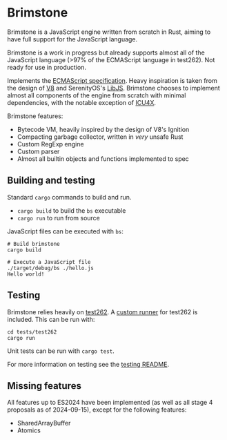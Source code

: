 # Brimstone

Brimstone is a JavaScript engine written from scratch in Rust, aiming to have full support for the JavaScript language.

Brimstone is a work in progress but already supports almost all of the JavaScript language (>97% of the ECMAScript language in test262). Not ready for use in production.

Implements the [ECMAScript specification](https://tc39.es/ecma262/). Heavy inspiration is taken from the design of [V8](https://v8.dev/) and SerenityOS's [LibJS](https://github.com/LadybirdBrowser/ladybird). Brimstone chooses to implement almost all components of the engine from scratch with minimal dependencies, with the notable exception of [ICU4X](https://github.com/unicode-org/icu4x).

Brimstone features:

- Bytecode VM, heavily inspired by the design of V8's Ignition
- Compacting garbage collector, written in *very* unsafe Rust
- Custom RegExp engine
- Custom parser
- Almost all builtin objects and functions implemented to spec

## Building and testing

Standard `cargo` commands to build and run.
- `cargo build` to build the `bs` executable
- `cargo run` to run from source

JavaScript files can be executed with `bs`:

```
# Build brimstone
cargo build

# Execute a JavaScript file
./target/debug/bs ./hello.js
Hello world!
```

## Testing

Brimstone relies heavily on [test262](https://github.com/tc39/test262). A [custom runner](./tests/test262/README.md) for test262 is included. This can be run with:

```
cd tests/test262
cargo run
```

Unit tests can be run with `cargo test`.

For more information on testing see the [testing README](./tests/README.md).

## Missing features

All features up to ES2024 have been implemented (as well as all stage 4 proposals as of 2024-09-15), except for the following features:

- SharedArrayBuffer
- Atomics
